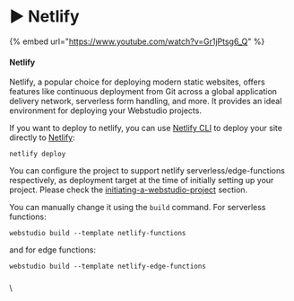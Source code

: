 # ▶ Netlify

{% embed url="https://www.youtube.com/watch?v=Gr1jPtsg6_Q" %}

#### Netlify

Netlify, a popular choice for deploying modern static websites, offers features like continuous deployment from Git across a global application delivery network, serverless form handling, and more. It provides an ideal environment for deploying your Webstudio projects.

If you want to deploy to netlify, you can use [Netlify CLI](https://docs.netlify.com/cli/get-started/) to deploy your site directly to [Netlify](https://netlify.com/):

```
netlify deploy
```

You can configure the project to support netlify serverless/edge-functions respectively, as deployment target at the time of initially setting up your project. Please check the [initiating-a-webstudio-project](https://github.com/webstudio-is/webstudio/tree/main/packages/cli#initiating-a-webstudio-project) section.

You can manually change it using the `build` command. For serverless functions:

```
webstudio build --template netlify-functions
```

and for edge functions:

```
webstudio build --template netlify-edge-functions
```

###

\
